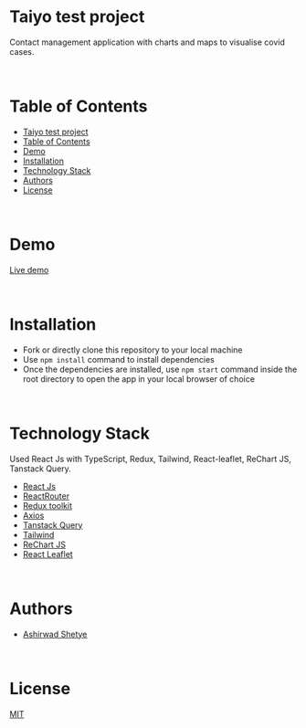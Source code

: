 # Taiyo test project



Contact management application with charts and maps to visualise covid cases.

<br/>

# Table of Contents

- [Taiyo test project](#taiyo-test-project)
- [Table of Contents](#table-of-contents)
- [Demo](#demo)
- [Installation](#installation)
- [Technology Stack](#technology-stack)
- [Authors](#authors)
- [License](#license)

<br/>

# Demo

[Live demo](https://ashirwadshetye.com/)

<br/>

# Installation

- Fork or directly clone this repository to your local machine
- Use `npm install` command to install dependencies
- Once the dependencies are installed, use `npm start` command inside the root directory to open the app in your local browser of choice

<br/>

# Technology Stack

Used React Js with TypeScript, Redux, Tailwind, React-leaflet, ReChart JS, Tanstack Query.

- [React Js](https://reactjs.org/)
- [ReactRouter](https://reactrouter.com/en/main)
- [Redux toolkit](https://redux-toolkit.js.org/)
- [Axios](https://axios-http.com/docs/intro)
- [Tanstack Query](https://tanstack.com/query/latest/docs/react/guides/queries)
- [Tailwind](https://tailwindcss.com/)
- [ReChart JS](https://recharts.org/)
- [React Leaflet](https://react-leaflet.js.org/)

<br/>

# Authors

- [Ashirwad Shetye](https://github.com/Ashirwad-Shetye)

<br/>

# License

[MIT](https://opensource.org/licenses/MIT)
